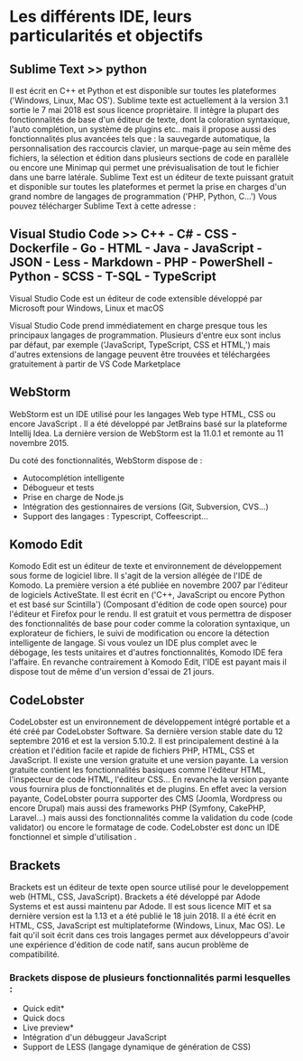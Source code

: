  # Les différents IDE, leurs particularités et objectifs ##



## Sublime Text   >> python


Il est écrit en C++ et Python et est disponible sur toutes les plateformes ('Windows, Linux, Mac OS'). Sublime texte est actuellement à la version 3.1 sortie le 7 mai 2018 est sous licence propriètaire. Il intègre la plupart des fonctionnalités de base d'un éditeur de texte, dont la coloration syntaxique, l'auto complétion, un système de plugins etc.. mais il propose aussi des fonctionnalités plus avancées tels que : la sauvegarde automatique, la personnalisation des raccourcis clavier, un marque-page au sein même des fichiers, la sélection et édition dans plusieurs sections de code en parallèle ou encore une Minimap qui permet une prévisualisation de tout le fichier dans une barre latérale. Sublime Text est un éditeur de texte puissant gratuit et disponible sur toutes les plateformes et permet la prise en charges d'un grand nombre de langages de programmation ('PHP, Python, C...') Vous pouvez télécharger Sublime Text à cette adresse : 

## Visual Studio Code >> C++ - C# - CSS - Dockerfile - Go - HTML - Java - JavaScript - JSON - Less - Markdown - PHP - PowerShell - Python - SCSS - T-SQL - TypeScript

Visual Studio Code est un éditeur de code extensible développé par Microsoft pour Windows, Linux et macOS

Visual Studio Code prend immédiatement en charge presque tous les principaux langages de programmation. Plusieurs d'entre eux sont inclus par défaut, par exemple ('JavaScript, TypeScript, CSS et HTML,') mais d'autres extensions de langage peuvent être trouvées et téléchargées gratuitement à partir de VS Code Marketplace

## WebStorm 

WebStorm est un IDE utilisé pour les langages Web type HTML, CSS ou encore JavaScript . Il a été développé par JetBrains basé sur la plateforme Intellij Idea. La dernière version de WebStorm est la 11.0.1 et remonte au 11 novembre 2015.

Du coté des fonctionnalités, WebStorm dispose de :

- Autocomplétion intelligente
- Débogueur et tests
- Prise en charge de Node.js
- Intégration des gestionnaires de versions (Git, Subversion, CVS...)
- Support des langages : Typescript, Coffeescript...


## Komodo Edit

Komodo Edit est un éditeur de texte et environnement de développement sous forme de logiciel libre. Il s'agit de la version allégée de l'IDE de Komodo. La première version a été publiée en novembre 2007 par l'éditeur de logiciels ActiveState. Il est écrit en ('C++, JavaScript ou encore Python et est basé sur Scintilla') (Composant d'édition de code open source) pour l'éditeur et Firefox pour le rendu. Il est gratuit et vous permettra de disposer des fonctionnalités de base pour coder comme la coloration syntaxique, un explorateur de fichiers, le suivi de modification ou encore la détection intelligente de langage. Si vous voulez un IDE plus complet avec le débogage, les tests unitaires et d'autres fonctionnalités, Komodo IDE fera l'affaire. En revanche contrairement à Komodo Edit, l'IDE est payant mais il dispose tout de même d'un version d'essai de 21 jours. 


## CodeLobster

CodeLobster est un environnement de développement intégré portable et a été créé par CodeLobster Software. Sa dernière version stable date du 12 septembre 2016 et est la version 5.10.2. Il est principalement destiné à la création et l'édition facile et rapide de fichiers PHP, HTML, CSS et JavaScript. Il existe une version gratuite et une version payante. La version gratuite contient les fonctionnalités basiques comme l'éditeur HTML, l'inspecteur de code HTML, l'éditeur CSS... En revanche la version payante vous fournira plus de fonctionnalités et de plugins. En effet avec la version payante, CodeLobster pourra supporter des CMS (Joomla, Wordpress ou encore Drupal) mais aussi des frameworks PHP (Symfony, CakePHP, Laravel...) mais aussi des fonctionnalités comme la validation du code (code validator) ou encore le formatage de code. CodeLobster est donc un IDE fonctionnel et simple d'utilisation .

## Brackets
Brackets est un éditeur de texte open source utilisé pour le developpement web (HTML, CSS, JavaScript). Brackets a été développé par Adode Systems et est aussi maintenu par Adode. Il est sous licence MIT et sa dernière version est la 1.13 et a été publié le 18 juin 2018. Il a été écrit en HTML, CSS, JavaScript est multiplateforme (Windows, Linux, Mac OS). Le fait qu'il soit écrit dans ces trois langages permet aux développeurs d'avoir une expérience d'édition de code natif, sans aucun problème de compatibilité.

### Brackets dispose de plusieurs fonctionnalités parmi lesquelles :

- Quick edit*
- Quick docs
- Live preview*
- Intégration d'un débuggeur JavaScript
- Support de LESS (langage dynamique de génération de CSS)
